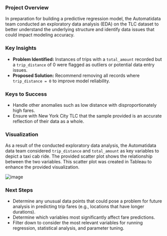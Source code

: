 ### Project Overview
In preparation for building a predictive regression model, the Automatidata team conducted an exploratory data analysis (EDA) on the TLC dataset to better understand the underlying structure and identify data issues that could impact modeling accuracy.

### Key Insights
- **Problem Identified:** Instances of trips with a `total_amount` recorded but a `trip_distance` of 0 were flagged as outliers or potential data entry issues.
- **Proposed Solution:** Recommend removing all records where `trip_distance = 0` to improve model reliability.

### Keys to Success
- Handle other anomalies such as low distance with disproportionately high fares.
- Ensure with New York City TLC that the sample provided is an accurate reflection of their data as a whole.

### Visualization
As a result of the conducted exploratory data analysis, the Automatidata data team considered `trip_distance` and `total_amount` as key variables to depict a taxi cab ride. The provided scatter plot shows the relationship between the two variables. This scatter plot was created in Tableau to enhance the provided visualization.

![image](https://github.com/user-attachments/assets/5c90f243-ab69-4c00-9456-ad5d9d8f0e32)


### Next Steps
- Determine any unusual data points that could pose a problem for future analysis in predicting trip fares (e.g., locations that have longer durations).
- Determine which variables most significantly affect fare predictions.
- Filter down to consider the most relevant variables for running regression, statistical analysis, and parameter tuning.

